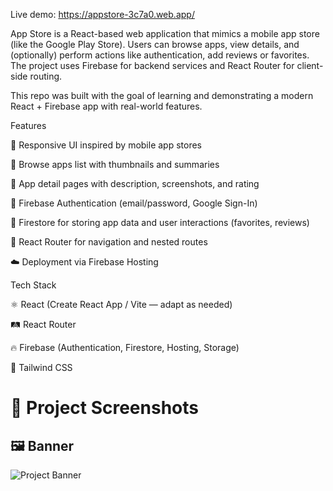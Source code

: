 Live demo: https://appstore-3c7a0.web.app/

App Store is a React-based web application that mimics a mobile app store (like the Google Play Store). Users can browse apps, view details, and (optionally) perform actions like authentication, add reviews or favorites. The project uses Firebase for backend services and React Router for client-side routing.

This repo was built with the goal of learning and demonstrating a modern React + Firebase app with real-world features.

Features

🎯 Responsive UI inspired by mobile app stores

📱 Browse apps list with thumbnails and summaries

📄 App detail pages with description, screenshots, and rating

🔐 Firebase Authentication (email/password, Google Sign-In)

💾 Firestore for storing app data and user interactions (favorites, reviews)

🔀 React Router for navigation and nested routes

☁️ Deployment via Firebase Hosting

Tech Stack

⚛️ React (Create React App / Vite — adapt as needed)

🛤️ React Router

🔥 Firebase (Authentication, Firestore, Hosting, Storage)

🎨 Tailwind CSS 


# 📸 Project Screenshots

## 🖼 Banner
![Project Banner](https://i.ibb.co.com/JWn6Hy7L/Screenshot-2025-08-12-194349.png)



